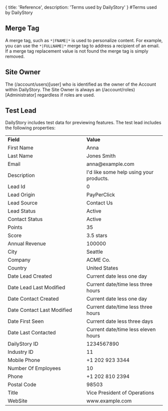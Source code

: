 {
	title: 'Reference',
	description: 'Terms used by DailyStory'
}
#Terms used by DailyStory

## Merge Tag
A merge tag, such as <code>\*|FNAME|\*</code> is used to personalize content. For example, you can use the 	<code>\*|FULLNAME|\*</code> merge tag to address a recipient of an email. If a merge tag replacement value is not found the merge tag is simply removed.

## Site Owner
The (/account/users)[user] who is identified as the owner of the Account within DailyStory. The Site Owner is always an (/account/roles)[Administrator] regardless if roles are used.

## Test Lead <a name="#test-lead"></a>
DailyStory includes test data for previewing features. The test lead includes the following properties:

<table class="table">
<tbody>
<tr>
<td><strong>Field</strong></td>
<td><strong>Value</strong></td>
</tr>
<tr>
<td width="50%" nowrap>First Name</td>
<td>Anna</td>
</tr>
<tr>
<td width="50%" nowrap>Last Name</td>
<td>Jones Smith</td>
</tr>
<tr>
<td width="50%" nowrap>Email</td>
<td>anna@example.com</td>
</tr>
<tr>
<td width="50%" nowrap>Description</td>
<td>I'd like some help using your products.</td>
</tr>
<tr>
<td width="50%" nowrap>Lead Id</td>
<td>0</td>
</tr>
<tr>
<td width="50%" nowrap>Lead Origin</td>
<td>PayPerClick</td>
</tr>
<tr>
<td width="50%" nowrap>Lead Source</td>
<td>Contact Us</td>
</tr>
<tr>
<td width="50%" nowrap>Lead Status</td>
<td>Active</td>
</tr>
<tr>
<td width="50%" nowrap>Contact Status</td>
<td>Active</td>
</tr>
<tr>
<td width="50%" nowrap>Points</td>
<td>35</td>
</tr>
<tr>
<td width="50%" nowrap>Score</td>
<td>3.5 stars</td>
</tr>
<tr>
<td width="50%" nowrap>Annual Revenue</td>
<td>100000</td>
</tr>
<tr>
<td width="50%" nowrap>City</td>
<td>Seattle</td>
</tr>
<tr>
<td width="50%" nowrap>Company</td>
<td>ACME Co.</td>
</tr>
<tr>
<td width="50%" nowrap>Country</td>
<td>United States</td>
</tr>
<tr>
<td width="50%" nowrap>Date Lead Created</td>
<td>Current date less one day</td>
</tr>
<tr>
<td width="50%" nowrap>Date Lead Last Modified</td>
<td>Current date/time less three hours</td>
</tr>
<tr>
<td width="50%" nowrap>Date Contact Created</td>
<td>Current date less one day</td>
</tr>
<tr>
<td width="50%" nowrap>Date Contact Last Modified</td>
<td>Current date/time less three hours</td>
</tr>
<tr>
<td width="50%" nowrap>Date First Seen</td>
<td>Current date less three days</td>
</tr>
<tr>
<td width="50%" nowrap>Date Last Contacted</td>
<td>Current date/time less eleven hours</td>
</tr>
<tr>
<td width="50%" nowrap>DailyStory ID</td>
<td>1234567890</td>
</tr>
<tr>
<td width="50%" nowrap>Industry ID</td>
<td>11</td>
</tr>
<tr>
<td width="50%" nowrap>Mobile Phone</td>
<td>+1 202 923 3344</td>
</tr>
<tr>
<td width="50%" nowrap>Number Of Employees</td>
<td>10</td>
</tr>
<tr>
<td width="50%" nowrap>Phone</td>
<td>+1 202 810 2394</td>
</tr>
<tr>
<td width="50%" nowrap>Postal Code</td>
<td>98503</td>
</tr>
<tr>
<td width="50%" nowrap>Title</td>
<td>Vice President of Operations</td>
</tr>
<tr>
<td width="50%" nowrap>WebSite</td>
<td>www.example.com</td>
</tr>
</tbody>
</table>